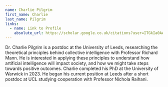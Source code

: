 ```yaml
---
name: Charlie Pilgrim
first_name: Charlie
last_name: Pilgrim
links:
  - name: Link to Profile
    absolute_url: https://scholar.google.co.uk/citations?user=ITGkIa0AAAAJ&hl=en
---
```

Dr. Charlie Pilgrim is a postdoc at the University of Leeds, researching the theoretical principles behind collective intelligence with Professor Richard Mann. He is interested in applying these principles to understand how artificial intelligence will impact society, and how we might take steps towards positive outcomes. Charlie completed his PhD at the University of Warwick in 2023. He began his current position at Leeds after a short postdoc at UCL studying cooperation with Professor Nichola Raihani.
